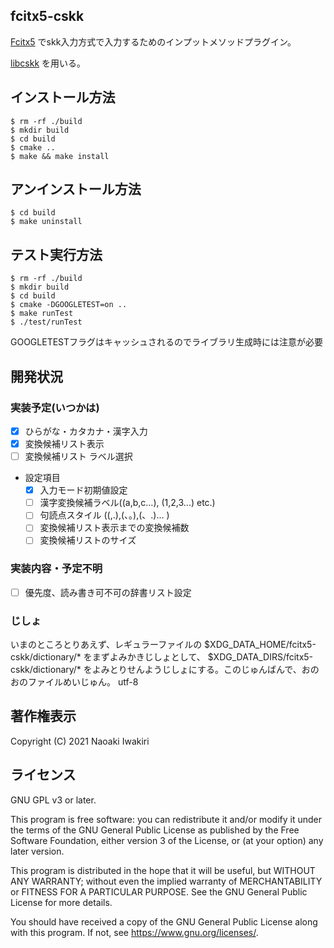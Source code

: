 ## fcitx5-cskk
[Fcitx5](https://github.com/fcitx/fcitx5) でskk入力方式で入力するためのインプットメソッドプラグイン。

[libcskk](https://github.com/naokiri/cskk) を用いる。

## インストール方法

    $ rm -rf ./build
    $ mkdir build
    $ cd build  
    $ cmake ..
    $ make && make install

## アンインストール方法

    $ cd build
    $ make uninstall

## テスト実行方法

    $ rm -rf ./build 
    $ mkdir build
    $ cd build
    $ cmake -DGOOGLETEST=on ..
    $ make runTest 
    $ ./test/runTest

GOOGLETESTフラグはキャッシュされるのでライブラリ生成時には注意が必要

## 開発状況
### 実装予定(いつかは)
- [x] ひらがな・カタカナ・漢字入力
- [x] 変換候補リスト表示
- [ ] 変換候補リスト ラベル選択
  
- 設定項目
    - [x] 入力モード初期値設定
    - [ ] 漢字変換候補ラベル((a,b,c...), (1,2,3...) etc.)
    - [ ] 句読点スタイル ((,.),(、。),(、.)... )
    - [ ] 変換候補リスト表示までの変換候補数 
    - [ ] 変換候補リストのサイズ
     
### 実装内容・予定不明
- [ ] 優先度、読み書き可不可の辞書リスト設定


### じしょ
いまのところとりあえず、レギュラーファイルの $XDG_DATA_HOME/fcitx5-cskk/dictionary/* をまずよみかきじしょとして、 $XDG_DATA_DIRS/fcitx5-cskk/dictionary/* をよみとりせんようじしょにする。このじゅんばんで、おのおのファイルめいじゅん。 utf-8

## 著作権表示

Copyright (C) 2021 Naoaki Iwakiri

## ライセンス
GNU GPL v3 or later.

This program is free software: you can redistribute it and/or modify it under the terms of the GNU General Public
License as published by the Free Software Foundation, either version 3 of the License, or
(at your option) any later version.

This program is distributed in the hope that it will be useful, but WITHOUT ANY WARRANTY; without even the implied
warranty of MERCHANTABILITY or FITNESS FOR A PARTICULAR PURPOSE. See the GNU General Public License for more details.

You should have received a copy of the GNU General Public License along with this program. If not,
see <https://www.gnu.org/licenses/>.

